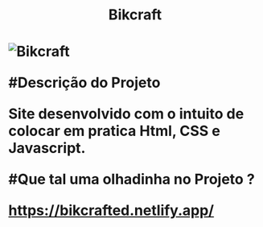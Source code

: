 <h1 align="center">Bikcraft<h1>

<img src="https://i.ibb.co/RBmpX7X/Capturar.png" alt="Bikcraft">

#Descrição do Projeto

<p>Site desenvolvido com o intuito de colocar em pratica Html, CSS e Javascript.</p>

#Que tal uma olhadinha no Projeto ?

https://bikcrafted.netlify.app/
